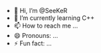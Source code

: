 - 👋 Hi, I’m @SeeKeR
- 🌱 I’m currently learning C++
- 📫 How to reach me ...
- 😄 Pronouns: ...
- ⚡ Fun fact: ...

<!---
SeeKER11-HUB/SeeKER11-HUB is a ✨ special ✨ repository because its `README.md` (this file) appears on your GitHub profile.
You can click the Preview link to take a look at your changes.
--->
